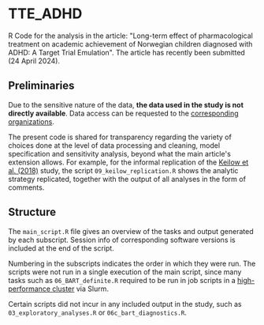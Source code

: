# TTE_ADHD
R Code for the analysis in the article: "Long-term effect of pharmacological treatment on academic achievement of Norwegian children diagnosed with ADHD: A Target Trial Emulation". The article has recently been submitted (24 April 2024).

## Preliminaries

Due to the sensitive nature of the data, **the data used in the study is not directly available**. Data access can be requested to the [corresponding](https://helsedata.no/en/) [organizations](https://www.ssb.no/en/data-til-forskning).

The present code is shared for transparency regarding the variety of choices done at the level of data processing and cleaning, model specification and sensitivity analysis, beyond what the main article's extension allows. For example, for the informal replication of the [Keilow et al. (2018)](https://pubmed.ncbi.nlm.nih.gov/30496240/) study, the script `09_keilow_replication.R` shows the analytic strategy replicated, together with the output of all analyses in the form of comments.

## Structure
The `main_script.R` file gives an overview of the tasks and output generated by each subscript. Session info of corresponding software versions is included at the end of the script.

Numbering in the subscripts indicates the order in which they were run. The scripts were not run in a single execution of the main script, since many tasks such as `06_BART_definite.R` required to be run in job scripts in a [high-performance cluster](https://www.uio.no/english/services/it/research/hpc/colossus/) via Slurm. 

Certain scripts did not incur in any included output in the study, such as `03_exploratory_analyses.R` or `06c_bart_diagnostics.R`.

